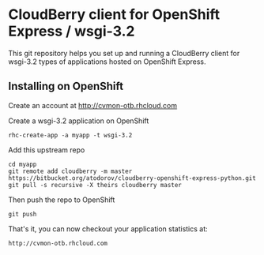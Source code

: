 CloudBerry client for OpenShift Express / wsgi-3.2
========================================================

This git repository helps you set up and running a CloudBerry
client for wsgi-3.2 types of applications hosted on OpenShift Express.

Installing on OpenShift
--------------------------------------------------------

Create an account at http://cvmon-otb.rhcloud.com

Create a wsgi-3.2 application on OpenShift

    rhc-create-app -a myapp -t wsgi-3.2

Add this upstream repo

    cd myapp
    git remote add cloudberry -m master https://bitbucket.org/atodorov/cloudberry-openshift-express-python.git
    git pull -s recursive -X theirs cloudberry master

Then push the repo to OpenShift

    git push

That's it, you can now checkout your application statistics at:

    http://cvmon-otb.rhcloud.com

